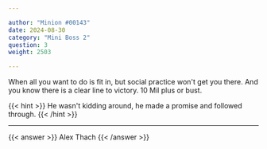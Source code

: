 ```yaml
---

author: "Minion #00143"
date: 2024-08-30
category: "Mini Boss 2"
question: 3
weight: 2503

---
```


When all you want to do is fit in, but social practice won't get you there. And you know there is a clear line to victory. 10 Mil plus or bust.

{{< hint >}} He wasn't kidding around, he made a promise and followed through. {{< /hint >}}

---

{{< answer >}} Alex Thach {{< /answer >}}

